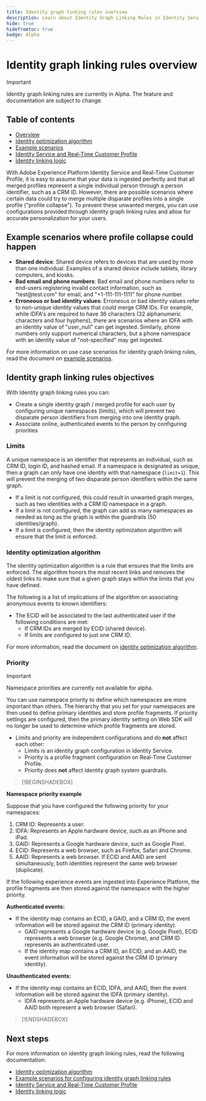 ```yaml
---
title: Identity graph linking rules overview
description: Learn about Identity Graph Linking Rules in Identity Service.
hide: true
hidefromtoc: true
badge: Alpha
---
```

# Identity graph linking rules overview

>[!IMPORTANT]
>
>Identity graph linking rules are currently in Alpha. The feature and documentation are subject to change.

## Table of contents

* [Overview](./overview.md)
* [Identity optimization algorithm](./identity-optimization-algorithm.md)
* [Example scenarios](./example-scenarios.md)
* [Identity Service and Real-Time Customer Profile](identity-and-profile.md)
* [Identity linking logic](./identity-linking-logic.md)

With Adobe Experience Platform Identity Service and Real-Time Customer Profile, it is easy to assume that your data is ingested perfectly and that all merged profiles represent a single individual person through a person identifier, such as a CRM ID. However, there are possible scenarios where certain data could try to merge multiple disparate profiles into a single profile ("profile collapse"). To prevent these unwanted merges, you can use configurations provided through identity graph linking rules and allow for accurate personalization for your users.

## Example scenarios where profile collapse could happen

* **Shared device**: Shared device refers to devices that are used by more than one individual. Examples of a shared device include tablets, library computers, and kiosks.
* **Bad email and phone numbers**: Bad email and phone numbers refer to end-users registering invalid contact information, such as "test<span>@test.com" for email, and "+1-111-111-1111" for phone number.
* **Erroneous or bad identity values**: Erroneous or bad identity values refer to non-unique identity values that could merge CRM IDs. For example, while IDFA's are required to have 36 characters (32 alphanumeric characters and four hyphens), there are scenarios where an IDFA with an identity value of "user_null" can get ingested. Similarly, phone numbers only support numerical characters, but a phone namespace with an identity value of "not-specified" may get ingested.

For more information on use case scenarios for identity graph linking rules, read the document on [example scenarios](./example-scenarios.md).

## Identity graph linking rules objectives

With Identity graph linking rules you can:

* Create a single identity graph / merged profile for each user by configuring unique namespaces (limits), which will prevent two disparate person identifiers from merging into one identity graph.
* Associate online, authenticated events to the person by configuring priorities

### Limits

A unique namespace is an identifier that represents an individual, such as CRM ID, login ID, and hashed email. If a namespace is designated as unique, then a graph can only have one identity with that namespace (`limit=1`). This will prevent the merging of two disparate person identifiers within the same graph. 

* If a limit is not configured, this could result in unwanted graph merges, such as two identities with a CRM ID namespace in a graph.
* If a limit is not configured, the graph can add as many namespaces as needed as long as the graph is within the guardrails (50 identities/graph).
* If a limit is configured, then the identity optimization algorithm will ensure that the limit is enforced.

### Identity optimization algorithm

The identity optimization algorithm is a rule that ensures that the limits are enforced. The algorithm honors the most recent links and removes the oldest links to make sure that a given graph stays within the limits that you have defined.

The following is a list of implications of the algorithm on associating anonymous events to known identifiers:

* The ECID will be associated to the last authenticated user if the following conditions are met:
  * If CRM IDs are merged by ECID (shared device).
  * If limits are configured to just one CRM ID. 

For more information, read the document on [identity optimization algorithm](./identity-optimization-algorithm.md).

### Priority

>[!IMPORTANT]
>
>Namespace priorities are currently not available for alpha.

You can use namespace priority to define which namespaces are more important than others. The hierarchy that you set for your namespaces are then used to define primary identities and store profile fragments. If priority settings are configured, then the primary identity setting on Web SDK will no longer be used to determine which profile fragments are stored.

* Limits and priority are independent configurations and do **not** affect each other:
  * Limits is an identity graph configuration in Identity Service.
  * Priority is a profile fragment configuration on Real-Time Customer Profile.
  * Priority does **not** affect identity graph system guardrails.

>[!BEGINSHADEBOX]

**Namespace priority example**

Suppose that you have configured the following priority for your namespaces:

1. CRM ID: Represents a user.
2. IDFA: Represents an Apple hardware device, such as an iPhone and iPad.
3. GAID: Represents a Google hardware device, such as Google Pixel.
4. ECID: Represents a web browser, such as Firefox, Safari and Chrome.
5. AAID: Represents a web browser.
If ECID and AAID are sent simultaneously, both identities represent the same web browser (duplicate).

If the following experience events are ingested into Experience Platform, the profile fragments are then stored against the namespace with the higher priority.

**Authenticated events:**

* If the identity map contains an ECID, a GAID, and a CRM ID, the event information will be stored against the CRM ID (primary identity).
  * GAID represents a Google hardware device (e.g. Google Pixel), ECID represents a web browser (e.g. Google Chrome), and CRM ID represents an authenticated user.
  * If the identity map contains a CRM ID, an ECID, and an AAID, the event information will be stored against the CRM ID (primary identity).

**Unauthenticated events:**

* If the identity map contains an ECID, IDFA, and AAID, then the event information will be stored against the IDFA (primary identity).
  * IDFA represents an Apple hardware device (e.g. iPhone), ECID and AAID both represent a web browser (Safari).

>[!ENDSHADEBOX]

## Next steps

For more information on identity graph linking rules, read the following documentation:

* [Identity optimization algorithm](./identity-optimization-algorithm.md)
* [Example scenarios for configuring identity graph linking rules](./example-scenarios.md)
* [Identity Service and Real-Time Customer Profile](identity-and-profile.md)
* [Identity linking logic](./identity-linking-logic.md)